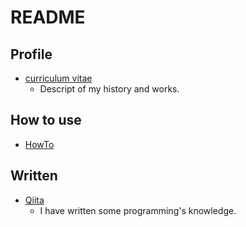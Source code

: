 # README

## Profile

- [curriculum vitae](https://github.com/AtsushiYamashita/Curriculm-Vitae/blob/master/curriculum-vitae.md)
    - Descript of my history and works.

## How to use

- [HowTo](https://github.com/AtsushiYamashita/Curriculm-Vitae/blob/master/howto.md)

## Written
- [Qiita](https://qiita.com/settings/profile)
    - I have written some programming's knowledge.
